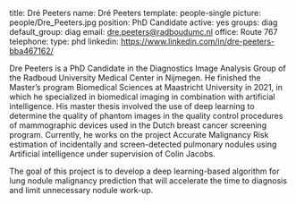 title: Dré Peeters
name: Dré Peeters
template: people-single
picture: people/Dre_Peeters.jpg
position: PhD Candidate
active: yes
groups: diag
default_group: diag
email: dre.peeters@radboudumc.nl
office: Route 767
telephone:
type: phd
linkedin: https://www.linkedin.com/in/dre-peeters-bba467162/

Dre Peeters is a PhD Candidate in the Diagnostics Image Analysis Group of the Radboud University Medical Center in Nijmegen. He finished the Master’s program Biomedical Sciences at Maastricht University in 2021, in which he specialized in biomedical imaging in combination with artificial intelligence. His master thesis involved the use of deep learning to determine the quality of phantom images in the quality control procedures of mammographic devices used in the Dutch breast cancer screening program. Currently, he works on the project Accurate Malignancy Risk estimation of incidentally and screen-detected pulmonary nodules using Artificial intelligence under supervision of Colin Jacobs.

The goal of this project is to develop a deep learning-based algorithm for lung nodule malignancy prediction that will accelerate the time to diagnosis and limit unnecessary nodule work-up. 
